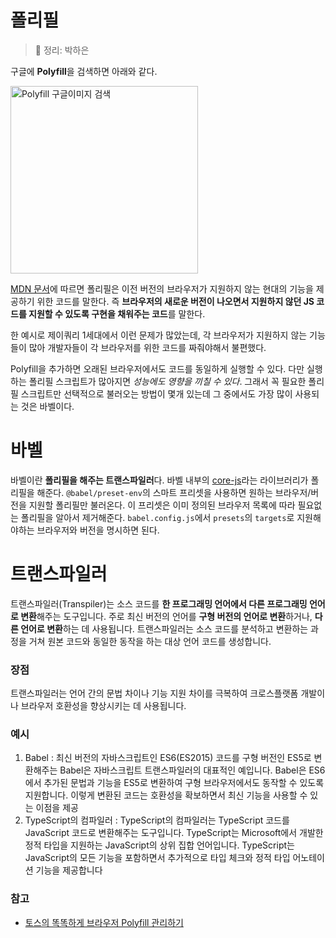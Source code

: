 # 폴리필
> 📝 정리: 박하은

구글에 **Polyfill**을 검색하면 아래와 같다.

<img width="300" alt="Polyfill 구글이미지 검색" src="https://github.com/pullingoff/Modern-JS/assets/50111853/8eac99f1-6836-4776-ab1b-6228fd457d9f"/>

[MDN 문서](https://developer.mozilla.org/en-US/docs/Glossary/Polyfill)에 따르면 폴리필은 이전 버전의 브라우저가 지원하지 않는 현대의 기능을 제공하기 위한 코드를 말한다. 즉 **브라우저의 새로운 버전이 나오면서 지원하지 않던 JS 코드를 지원할 수 있도록 구현을 채워주는 코드**를 말한다.

한 예시로 제이쿼리 1세대에서 이런 문제가 많았는데, 각 브라우저가 지원하지 않는 기능들이 많아 개발자들이 각 브라우저를 위한 코드를 짜줘야해서 불편했다. 

Polyfill을 추가하면 오래된 브라우저에서도 코드를 동일하게 실행할 수 있다. 다만 실행하는 폴리필 스크립트가 많아지면 _성능에도 영향을 끼칠 수 있다_. 그래서 꼭 필요한 폴리필 스크립트만 선택적으로 불러오는 방법이 몇개 있는데 그 중에서도 가장 많이 사용되는 것은 바벨이다.

# 바벨

바벨이란 **폴리필을 해주는 트랜스파일러**다. 바벨 내부의 [core-js](https://github.com/zloirock/core-js)라는 라이브러리가 폴리필을 해준다.
`@babel/preset-env`의 스마트 프리셋을 사용하면 원하는 브라우저/버전을 지원할 폴리필만 불러온다. 이 프리셋은 이미 정의된 브라우저 목록에 따라 필요없는 폴리필을 알아서 제거해준다. `babel.config.js`에서 `presets`의 `targets`로 지원해야하는 브라우저와 버전을 명시하면 된다.

# 트랜스파일러
트랜스파일러(Transpiler)는 소스 코드를 **한 프로그래밍 언어에서 다른 프로그래밍 언어로 변환**해주는 도구입니다.
주로 최신 버전의 언어를 **구형 버전의 언어로 변환**하거나, **다른 언어로 변환**하는 데 사용됩니다.
트랜스파일러는 소스 코드를 분석하고 변환하는 과정을 거쳐 원본 코드와 동일한 동작을 하는 대상 언어 코드를 생성합니다.

### 장점
트랜스파일러는 언어 간의 문법 차이나 기능 지원 차이를 극복하여 크로스플랫폼 개발이나 브라우저 호환성을 향상시키는 데 사용됩니다.

### 예시
1. Babel : 최신 버전의 자바스크립트인 ES6(ES2015) 코드를 구형 버전인 ES5로 변환해주는 Babel은 자바스크립트 트랜스파일러의 대표적인 예입니다. Babel은 ES6에서 추가된 문법과 기능을 ES5로 변환하여 구형 브라우저에서도 동작할 수 있도록 지원합니다. 이렇게 변환된 코드는 호환성을 확보하면서 최신 기능을 사용할 수 있는 이점을 제공
2. TypeScript의 컴파일러 : TypeScript의 컴파일러는 TypeScript 코드를 JavaScript 코드로 변환해주는 도구입니다. TypeScript는 Microsoft에서 개발한 정적 타입을 지원하는 JavaScript의 상위 집합 언어입니다. TypeScript는 JavaScript의 모든 기능을 포함하면서 추가적으로 타입 체크와 정적 타입 어노테이션 기능을 제공합니다


### 참고
- [토스의 똑똑하게 브라우저 Polyfill 관리하기](https://toss.tech/article/smart-polyfills)
